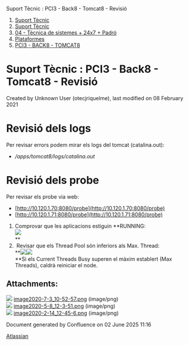 Suport Tècnic : PCI3 - Back8 - Tomcat8 - Revisió  

1.  [Suport Tècnic](index.md)
2.  [Suport Tècnic](13893782.md)
3.  [04 - Tècnica de sistemes + 24x7 + Padró](26313202.md)
4.  [Plataformes](Plataformes_41520520.md)
5.  [PCI3 - BACK8 - TOMCAT8](PCI3---BACK8---TOMCAT8_41521096.md)

Suport Tècnic : PCI3 - Back8 - Tomcat8 - Revisió
================================================

Created by Unknown User (otecjriquelme), last modified on 08 February 2021

Revisió dels logs
=================

Per revisar errors podem mirar els logs del tomcat (catalina.out):

*   _/apps/tomcat8/logs/catalina.out_ 

Revisió dels probe
==================

Per revisar els probe via web:

*   [http://10.120.1.70:8080/probe](http://10.120.1.70:8080/probe)
*   [http://10.120.1.71:8080/probe](http://10.120.1.71:8080/probe)

  

1.  Comprovar que les aplicacions estiguin **RUNNING:  
    ![](attachments/41521100/41521130.png)  
    **
2.   Revisar que els Thread Pool són inferiors als Max. Thread:  
    **![](attachments/41521100/41521131.png)![](attachments/41521100/41521132.png)  
    **Si els Current Threads Busy superen el màxim establert (Max Threads), caldrà reiniciar el node.

  

Attachments:
------------

![](images/icons/bullet_blue.gif) [image2020-7-3\_10-52-57.png](attachments/41521100/41521130.png) (image/png)  
![](images/icons/bullet_blue.gif) [image2020-5-8\_12-3-51.png](attachments/41521100/41521131.png) (image/png)  
![](images/icons/bullet_blue.gif) [image2020-2-14\_12-45-6.png](attachments/41521100/41521132.png) (image/png)  

Document generated by Confluence on 02 June 2025 11:16

[Atlassian](http://www.atlassian.com/)